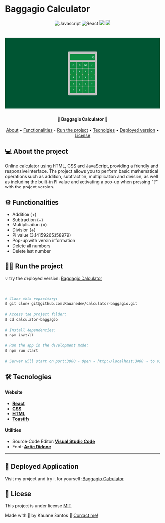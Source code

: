 # Baggagio Calculator 

<p align="center">
	<img alt="Javascript" src="https://img.shields.io/badge/Javascript-0d1b2a?style=for-the-badge&logo=javascript">
	<img alt="React" src="https://img.shields.io/badge/React-005CFE?style=for-the-badge&logo=react">
	<img src = "https://img.shields.io/badge/CSS3-1572B6.svg?style=for-the-badge&logo=CSS3&logoColor=white"/>  
	<img src = "https://img.shields.io/badge/HTML5-E34F26.svg?style=for-the-badge&logo=HTML5&logoColor=white"/>  
</p>

<h1 align="center">
    <img alt="Calculator Page" title="#CALCULATOR PAGE" src="src\assets\calculatorImg.png" />
</h1>

<h4 align="center"> 
🧮 Baggagio Calculator 🧮
</h4>

<p align="center">
<a href="#about">About</a> •
<a href="#functionalities">Functionalities</a> •
<a href="#run">Run the project</a> •
<a href="tecnologies">Tecnolgies<a/> •
<a href="#deploy">Deployed version</a> •
<a href="#license">License</a>
</p>

## 💻 About the project
<p id="about">
Online calculator using HTML, CSS and JavaScript, providing a friendly and responsive interface. The project allows you to perform basic mathematical operations such as addition, subtraction, multiplication and division, as well as including the built-in PI value and activating a pop-up when pressing "?" with the project version.
</p>

<p id="functionalities">

 ## ⚙️ Functionalities
</p>

- Addition (+)
- Subtraction (−)
- Multiplication (×)
- Division (÷)
- Pi value (3.14159265358979)
- Pop-up with versin information
- Delete all numbers
- Delete last number

<p id="run">
  
## 🏃‍♀️ Run the project
</p>

💡 try the deployed version: [Baggagio Calculator](https://calculator-baggagio-by-kauane.netlify.app/)
```bash

 
# Clone this repository:
$ git clone git@github.com:Kauanedev/calculator-baggagio.git

# Access the project folder:
$ cd calculator-baggagio

# Install dependencies:
$ npm install

# Run the app in the development mode:
$ npm run start

# Server will start on port:3000 - Open ~ http://localhost:3000 ~ to view it in your browser.

```

<p id="tecnologies">
  
  ## 🛠 Tecnologies 
</p>

#### **Website**

-   **[React](https://reactjs.org/)**
-   **[CSS](https://css3.com/)**
-   **[HTML](https://html.com/)**
-   **[Toastify](https://fkhadra.github.io/react-toastify/installation/)**


#### **Utilities** 

-   Source-Code Editor:  **[Visual Studio Code](https://code.visualstudio.com/)** 
-   Font: **[Antic Didone](https://fonts.googleapis.com/css2?family=Antic+Didone&display=swap)**
---

<p id="deploy">

## 🚀 Deployed Application
<p/>

  Visit my project and try it for yourself: [Baggagio Calculator](https://calculator-baggagio-by-kauane.netlify.app/)
</p>

<p id="license">
	
## 📝 Licese
</p>

This project is under license [MIT](./LICENSE).

Made with 💓 by Kauane Santos 👋 [Contact me!](https://www.linkedin.com/in/kauane-santos-dev/)
